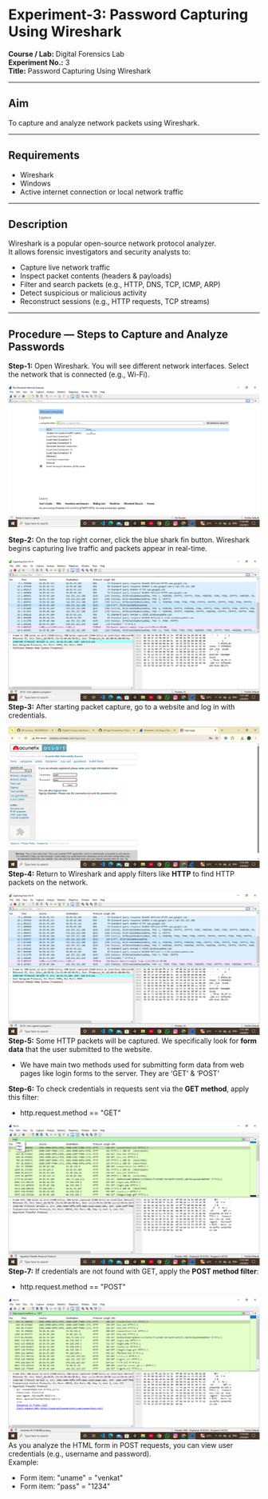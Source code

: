 # Experiment-3: Password Capturing Using Wireshark

**Course / Lab:** Digital Forensics Lab  
**Experiment No.:** 3  
**Title:** Password Capturing Using Wireshark  


---

## Aim
To capture and analyze network packets using Wireshark.

---

## Requirements
- Wireshark  
- Windows  
- Active internet connection or local network traffic  

---

## Description
Wireshark is a popular open-source network protocol analyzer.  
It allows forensic investigators and security analysts to:  
- Capture live network traffic  
- Inspect packet contents (headers & payloads)  
- Filter and search packets (e.g., HTTP, DNS, TCP, ICMP, ARP)  
- Detect suspicious or malicious activity  
- Reconstruct sessions (e.g., HTTP requests, TCP streams)  

---

## Procedure — Steps to Capture and Analyze Passwords

**Step-1:** Open Wireshark. You will see different network interfaces. Select the network that is connected (e.g., Wi-Fi).  


![(images/exp1-ram-step1.png)](https://github.com/99230040236-byte/DF/blob/a27ae54397a31e0d0fdc7e6f9f7dc26738a5174a/exp1/Screenshot%20(20).png)

**Step-2:** On the top right corner, click the blue shark fin button. Wireshark begins capturing live traffic and packets appear in real-time.  

![(images/exp1-ram-step1.png)](https://github.com/99230040236-byte/DF/blob/a27ae54397a31e0d0fdc7e6f9f7dc26738a5174a/exp1/Screenshot%20(21).png)
**Step-3:** After starting packet capture, go to a website and log in with credentials.  

![(images/exp1-ram-step1.png)](https://github.com/99230040236-byte/DF/blob/a27ae54397a31e0d0fdc7e6f9f7dc26738a5174a/exp1/Screenshot%20(23).png)
**Step-4:** Return to Wireshark and apply filters like **HTTP** to find HTTP packets on the network.  

![(images/exp1-ram-step1.png)](https://github.com/99230040236-byte/DF/blob/a27ae54397a31e0d0fdc7e6f9f7dc26738a5174a/exp1/Screenshot%20(21).png)
**Step-5:** Some HTTP packets will be captured. We specifically look for **form data** that the user submitted to the website.  
- We have main two methods used for submitting form data from web pages like login forms
to the server. They are ‘GET’ & ‘POST’
  

**Step-6:** To check credentials in requests sent via the **GET method**, apply this filter:  
- http.request.method == "GET"
  
![(images/exp1-ram-step1.png)](https://github.com/99230040236-byte/DF/blob/a27ae54397a31e0d0fdc7e6f9f7dc26738a5174a/exp1/Screenshot%20(25).png)
**Step-7:** If credentials are not found with GET, apply the **POST method filter**:  
- http.request.method == "POST"

![(images/exp1-ram-step1.png)](https://github.com/99230040236-byte/DF/blob/a27ae54397a31e0d0fdc7e6f9f7dc26738a5174a/exp1/Screenshot%20(26).png)
As you analyze the HTML form in POST requests, you can view user credentials (e.g., username and password).  
Example:  
- Form item: "uname" = "venkat"
- Form item: "pass" = "1234"
